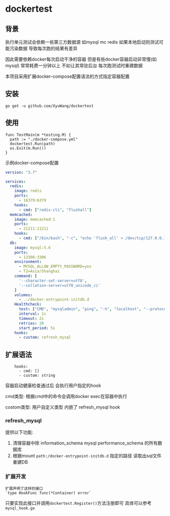 # dockertest

## 背景
执行单元测试会依赖一些第三方数据源 如mysql mc redis 如果本地启动则测试可能污染数据 导致每次跑的结果有差异

因此需要依赖docker每次启动干净的容器 但是有些docker容器启动非常慢(如mysql) 常常耗费一分钟以上 不如让其常驻后台 每次跑测试时重建数据

本项目采用扩展docker-compose配置语法的方式指定容器配置

## 安装

`go get -u github.com/XyuWang/dockertest`

## 使用
```golang
func TestMain(m *testing.M) {
  path := "./docker-compose.yml"
  dockertest.Run(path)
  os.Exit(m.Run())
}
```

示例docker-compose配置
```yaml
version: "3.7"

services:
  redis:
    image: redis
    ports:
      - 16379:6379
    hooks:
      - cmd: ["redis-cli", "flushall"]
  memcached:
    image: memcached:1
    ports:
      - 21211:11211
    hooks:
      - cmd: ["/bin/bash", "-c", "echo 'flush_all' > /dev/tcp/127.0.0.1/11211"]
  db:
    image: mysql:5.6
    ports:
      - 13306:3306
    environment:
      - MYSQL_ALLOW_EMPTY_PASSWORD=yes
      - TZ=Asia/Shanghai
    command: [
      '--character-set-server=utf8',
      '--collation-server=utf8_unicode_ci'
    ]
    volumes:
      - .:/docker-entrypoint-initdb.d
    Healthcheck:
      test: ["CMD", "mysqladmin", "ping", "-h", "localhost", "--protocol=tcp"]
      interval: 1s
      timeout: 2s
      retries: 20
      start_period: 5s
    hooks:
      - custom: refresh_mysql
```

## 扩展语法
```
    hooks:
      - cmd: []
      - custom: string
```
容器启动健康检查通过后 会执行用户指定的hook

cmd类型: 根据cmd中的命令会调用docker exec在容器中执行 

costom类型: 用户自定义类型 内嵌了 refresh_mysql hook

### refresh_mysql
提供以下功能:
   1. 清理容器中除 information_schema mysql  performance_schema 的所有数据库
   2. 根据mount `path:/docker-entrypoint-initdb.d` 指定的路径 读取出sql文件 重建DB
### 扩展开发
    扩展声明了这样的接口
    `type HookFunc func(*Container) error`

只要实现此接口并调用`dockertest.Register()`方法注册即可 具体可以参考`mysql_hook.go`
